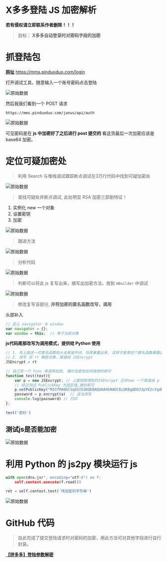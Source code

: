 # X多多登陆 JS 加密解析
**若有侵权请立即联系作者删除！！！**

> 目标： **X多多自动登录时对密码字段的加密**

# 抓登陆包
[**网址**](https://mms.pinduoduo.com/login) https://mms.pinduoduo.com/login

打开调试工具，随意输入一个账号密码点击登陆

![原始数据](https://www.zhangkunzhi.com/images/20190721/1.png)

然后我我们看到一个 POST 请求

`https://mms.pinduoduo.com/janus/api/auth`

![原始数据](https://www.zhangkunzhi.com/images/20190721/2.png)

可见密码是在 **js 中加密好了之后进行 post 提交的** 看这货最后一次加密应该是 base64 加密。

# 定位可疑加密处
> 利用 Search 与堆栈调试跟踪断点调试在3万行代码中找到可疑加密处

![原始数据](https://www.zhangkunzhi.com/images/20190721/3.png)

> 查找可疑处并断点调试, 此处明显 RSA 加密三部剧特征！

1. 实例化 new 一个对象
2. 设置密钥
3. 加密

![原始数据](https://www.zhangkunzhi.com/images/20190721/4.png)

> 跟进方法

![原始数据](https://www.zhangkunzhi.com/images/20190721/5.png)

> 分析代码

![原始数据](https://www.zhangkunzhi.com/images/20190721/6.png)

> 判断可以将此 js 复写出来，摘写出加密方法，放到 `HBuilder` 中调试



![原始数据](https://www.zhangkunzhi.com/images/20190721/7.png)

> 修改复写该部分, **并将加密的匿名函数改写，调用**

头部补入
```javascript
// 定义 navigator 与 window
var navigator = {};
var window = this;  // 等于当前对象
``` 

**js代码尾部改写为调用模式，提供给 Python 使用**

```javascript
// 1. 将上面这一坨匿名函数掐头去尾留中间，将其暴露出来, 这样才能使这个匿名函数暴露出来。	
// 2. 改写 将 rt 解密对象，赋值给 JSEncrypt
JSEncrypt = rt
	
// 自己写一个 func 来调用加密, 摘抄加密处如何使用的即可
function test(text){
	var p = new JSEncrypt; // 上面刚刚得到的JSEncrpyt 正好new 一个赋值给 p
	// 经过测试 PublickKey 为固定值,摘抄即可
	p.setPublicKey("MIGfMA0GCSqGSIb3DQEBAQUAA4GNADCBiQKBgQDOJ3pYE2cYqdHAnQhd0akAQ6tKiepF6ZCXnYix8HyZJapWm5aeJRmXpWPaH2l+tZzgwOELJLu0BYk6eefWpd79Zm63+cSRdRqhgSv3/Anh4XVjBBewc26KUKMq5MWnEVCyjEDZSzUvCnDiVOl+Uid9tRRr1ZrBMKsXwSgjvge0NwIDAQAB"),
	password = p.encrypt(a)  // 适当改写
	console.log(password) // 打印
};
	
test('密码')
``` 

## 测试js是否能加密
![原始数据](https://www.zhangkunzhi.com/images/20190721/8.png)

# 利用 Python 的 js2py 模块运行 js

```python
with open(dns.jsr", encoding="utf-8") as f:
    self.context.execute(f.read())

ret = self.context.test('待加密的字符串')
```

![原始数据](https://www.zhangkunzhi.com/images/20190721/9.png)



# GitHub 代码
> 自此完成了提交登陆请求时对密码的加密，用此方法可对其他字段进行自行封装。

 [**【拼多多】登陆参数解密**](https://github.com/wkunzhi/SpiderCrackDemo/tree/master/反爬处理案例/PinDuoDuo)